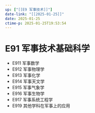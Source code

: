 ```yaml
---
up: ["[[E9 军事技术]]"]
date-link: "[[2025-01-25]]"
date: 2025-01-25
ctime-p: 2025-01-25T19:53:54
---
```


# E91 军事技术基础科学

- E911 军事数学
- E912 军事物理学
- E913 军事化学
- E914 军事天文学
- E915 军事气象学
- E916 军事生物学
- E917 军事系统工程学
- E919 其他学科在军事上的应用
